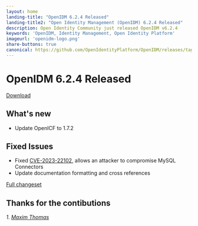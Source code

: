 ```yaml
---
layout: home
landing-title: "OpenIDM 6.2.4 Released"
landing-title2: "Open Identity Management (OpenIDM) 6.2.4 Released"
description: Open Identity Community just released OpenIDM v6.2.4
keywords: 'OpenIDM, Identity Management, Open Identity Platform'
imageurl: 'openidm-logo.png'
share-buttons: true
canonical: https://github.com/OpenIdentityPlatform/OpenIDM/releases/tag/6.2.4
---
```

# OpenIDM 6.2.4 Released

[Download](https://github.com/OpenIdentityPlatform/OpenIDM/releases/tag/6.2.4)

## What's new
* Update OpenICF to 1.7.2

## Fixed Issues
* Fixed [CVE-2023-22102](https://nvd.nist.gov/vuln/detail/CVE-2023-22102), allows an attacker to compromise MySQL Connectors
* Update documentation formatting and cross references 


[Full changeset](https://github.com/OpenIdentityPlatform/OpenIDM/compare/6.2.3...6.2.4)


## Thanks for the contibutions

<i id="maximthomas"><i>1. <a href="https://github.com/maximthomas" target="_blank">Maxim Thomas</a></i>


